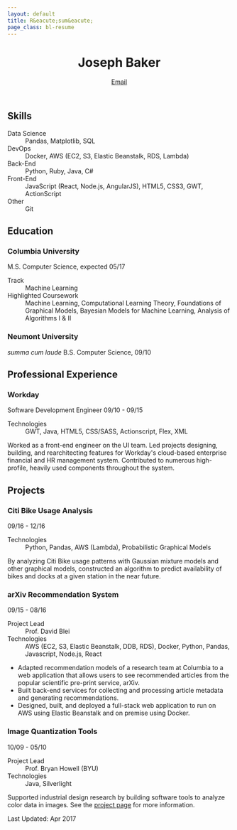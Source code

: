 ```yaml
---
layout: default
title: R&eacute;sum&eacute;
page_class: bl-resume
---
```


<header>
  <h1>Joseph Baker</h1>
  <a id="email" class="bl-contact" user="joseph" href="/contact/joseph/josephbaker/net"></a>
  <a class="bl-email" href="/" data-email="MVvjjMGyA2bygrben99wGhJ9VSaY/bTEgenDoXsa8ZrCpwl7OBYYdpn8AnY=">Email</a>
</header>

<h2>Skills</h2>
<section>
<dl class="bl-skills">
	<dt>Data Science</dt>
	<dd>Pandas, Matplotlib, SQL</dd>
	<dt>DevOps</dt>
	<dd>Docker, AWS (EC2, S3, Elastic Beanstalk, RDS, Lambda)</dd>
	<dt>Back-End</dt>
	<dd>Python, Ruby, Java, C#</dd>
	<dt>Front-End</dt>
	<dd>JavaScript (React, Node.js, AngularJS), HTML5, CSS3, GWT, ActionScript</dd>
	<dt>Other</dt>
	<dd>Git</dd>
</dl>
</section>

<h2>Education</h2>
<section>
<h3>Columbia University</h3>
<span class="bl-info bl-info-degree">M.S. Computer Science, expected 05/17</span>
<dl>
  <dt>Track</dt>
  <dd>Machine Learning</dd>
  <dt>Highlighted Coursework</dt>
  <dd>Machine Learning, Computational Learning Theory, Foundations of Graphical Models, Bayesian Models for Machine Learning, Analysis of Algorithms I &amp; II</dd>
</dl>
<h3>Neumont University</h3>
<em>summa cum laude</em>
<span class="bl-info bl-info-degree">B.S. Computer Science, 09/10</span>
</section>

<h2>Professional Experience</h2>
<section>
<h3>Workday</h3>
<span>Software Development Engineer</span>
<span class="bl-info bl-info-job_date">09/10 - 09/15</span>
<dl>
  <dt>Technologies</dt>
  <dd>GWT, Java, HTML5, CSS/SASS, Actionscript, Flex, XML</dd>
</dl>
<p>Worked as a front-end engineer on the UI team. Led projects designing, building, and rearchitecting features for Workday&#x27;s cloud-based enterprise financial and HR management system. Contributed to numerous high-profile, heavily used components throughout the system.</p>
</section>

<h2>Projects</h2>
<section>
<h3>Citi Bike Usage Analysis</h3>
<span class="bl-info bl-info-job_date">09/16 - 12/16</span>
<dl>
  <dt>Technologies</dt>
  <dd>Python, Pandas, AWS (Lambda), Probabilistic Graphical Models</dd>
</dl>
<p>By analyzing Citi Bike usage patterns with Gaussian mixture models and other graphical models, constructed an algorithm to predict availability of bikes and docks at a given station in the near future.</p>
<h3>arXiv Recommendation System</h3>
<span class="bl-info bl-info-job_date">09/15 - 08/16</span>
<dl>
  <dt>Project Lead</dt>
  <dd>Prof. David Blei</dd>
  <dt>Technologies</dt>
  <dd>AWS (EC2, S3, Elastic Beanstalk, DDB, RDS), Docker, Python, Pandas, Javascript, Node.js, React</dd>
</dl>
  <ul>
      <li>Adapted recommendation models of a research team at Columbia to a web application that allows users to see recommended articles from the popular scientific pre-print service, arXiv.</li>
      <li>Built back-end services for collecting and processing article metadata and generating recommendations.</li>
      <li>Designed, built, and deployed a full-stack web application to run on AWS using Elastic Beanstalk and on premise using Docker.</li>
  </ul>

<h3>Image Quantization Tools</h3>
<span class="bl-info bl-info-job_date">10/09 - 05/10</span>
<dl>
  <dt>Project Lead</dt>
  <dd>Prof. Bryan Howell (BYU)</dd>
  <dt>Technologies</dt>
  <dd>Java, Silverlight</dd>
</dl>
<p>Supported industrial design research by building software tools to analyze color data in images. <span class="bl-web_only">See the <a href="/pages/projects/color_proportion.html">project page</a> for more information.</span></p>
</section>


<footer><date class="bl-info" pubdate="Apr 2017">Last Updated: Apr 2017</date></footer>
